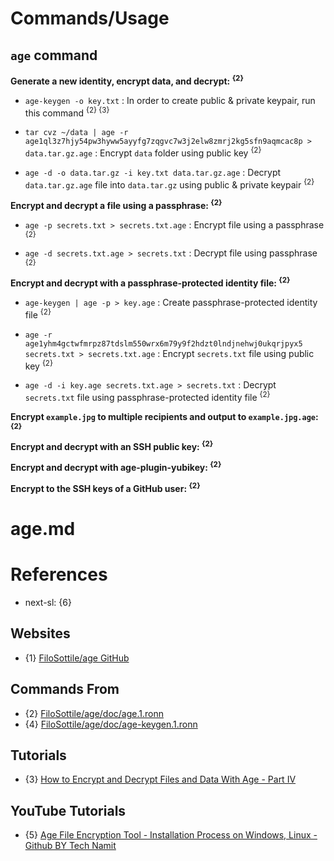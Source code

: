 # Commands/Usage

## `age` command

**Generate a new identity, encrypt data, and decrypt: <sup>{2}</sup>**

* `age-keygen -o key.txt` : In order to create public & private keypair, run this command <sup>{2} {3}</sup>

* `tar cvz ~/data | age -r age1ql3z7hjy54pw3hyww5ayyfg7zqgvc7w3j2elw8zmrj2kg5sfn9aqmcac8p > data.tar.gz.age` : Encrypt `data` folder using public key <sup>{2}</sup>

* `age -d -o data.tar.gz -i key.txt data.tar.gz.age` : Decrypt `data.tar.gz.age` file into `data.tar.gz` using public & private keypair <sup>{2}</sup>

**Encrypt and decrypt a file using a passphrase: <sup>{2}</sup>**

* `age -p secrets.txt > secrets.txt.age` : Encrypt file using a passphrase <sup>{2}</sup>

* `age -d secrets.txt.age > secrets.txt` : Decrypt file using passphrase <sup>{2}</sup>

**Encrypt and decrypt with a passphrase-protected identity file: <sup>{2}</sup>**

* `age-keygen | age -p > key.age` : Create passphrase-protected identity file <sup>{2}</sup>

* `age -r age1yhm4gctwfmrpz87tdslm550wrx6m79y9f2hdzt0lndjnehwj0ukqrjpyx5 secrets.txt > secrets.txt.age` : Encrypt `secrets.txt` file using public key <sup>{2}</sup>

* `age -d -i key.age secrets.txt.age > secrets.txt` : Decrypt `secrets.txt` file using passphrase-protected identity file <sup>{2}</sup>

**Encrypt `example.jpg` to multiple recipients and output to `example.jpg.age`: <sup>{2}</sup>**

**Encrypt and decrypt with an SSH public key: <sup>{2}</sup>**

**Encrypt and decrypt with age-plugin-yubikey: <sup>{2}</sup>**

**Encrypt to the SSH keys of a GitHub user: <sup>{2}</sup>**

# age.md

# References

* next-sl: {6}

## Websites

* {1} [FiloSottile/age GitHub](https://github.com/FiloSottile/age)

## Commands From

* {2} [FiloSottile/age/doc/age.1.ronn](https://github.com/FiloSottile/age/blob/main/doc/age.1.ronn)
* {4} [FiloSottile/age/doc/age-keygen.1.ronn](https://github.com/FiloSottile/age/blob/main/doc/age-keygen.1.ronn)

## Tutorials

* {3} [How to Encrypt and Decrypt Files and Data With Age - Part IV](https://tech.serhatteker.com/post/2022-12/encrypt-and-decrypt-files-with-ssh-part-4/)

## YouTube Tutorials

* {5} [Age File Encryption Tool - Installation Process on Windows, Linux - Github BY Tech Namit](https://www.youtube.com/watch?v=1s0y1p3A3XM)
